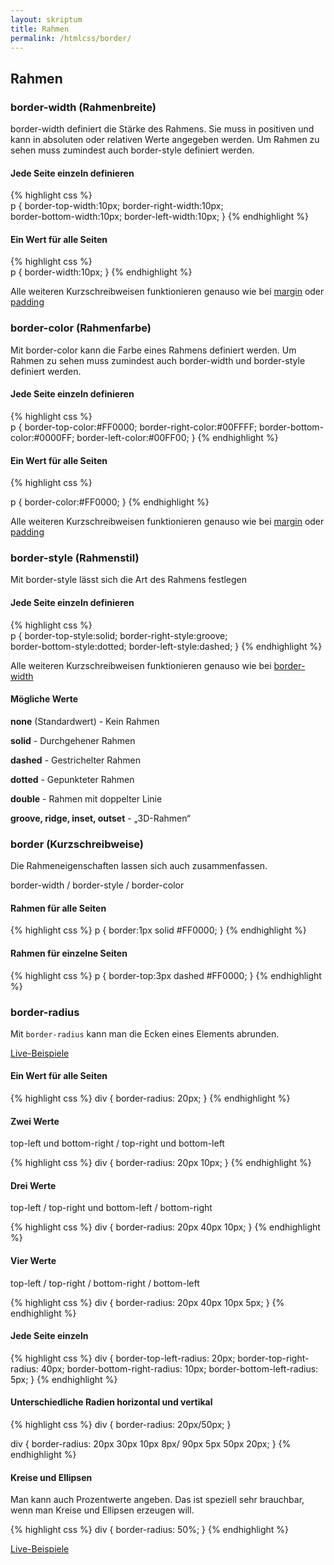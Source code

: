 ```yaml
---
layout: skriptum
title: Rahmen
permalink: /htmlcss/border/
---
```

 
## Rahmen

### border-width (Rahmenbreite)

border-width definiert die Stärke des Rahmens. Sie muss in positiven und kann in absoluten oder relativen Werte angegeben werden. Um Rahmen zu sehen muss zumindest auch border-style definiert werden.

#### Jede Seite einzeln definieren

{% highlight css %}     
p { 
  border-top-width:10px;
  border-right-width:10px;    
  border-bottom-width:10px;
  border-left-width:10px;
}
{% endhighlight %}

#### Ein Wert für alle Seiten
 
{% highlight css %}      
p { 
  border-width:10px;
}
{% endhighlight %}

Alle weiteren Kurzschreibweisen funktionieren genauso wie bei <a href="{{site.baseurl}}htmlcss/boxmodell/#margin-aussenabstand">margin</a> oder <a href="{{site.baseurl}}htmlcss/boxmodell/#padding-innenabstand">padding</a>

### border-color (Rahmenfarbe)

Mit border-color kann die Farbe eines Rahmens definiert werden. Um Rahmen zu sehen muss zumindest auch border-width und border-style definiert werden.

#### Jede Seite einzeln definieren

{% highlight css %}      
p { 
  border-top-color:#FF0000;
  border-right-color:#00FFFF; 
  border-bottom-color:#0000FF;
  border-left-color:#00FF00;
}
{% endhighlight %}

#### Ein Wert für alle Seiten

{% highlight css %}      
  
p { 
  border-color:#FF0000;
}
{% endhighlight %}

Alle weiteren Kurzschreibweisen funktionieren genauso wie bei <a href="{{site.baseurl}}htmlcss/boxmodell/#margin-aussenabstand">margin</a> oder <a href="{{site.baseurl}}htmlcss/boxmodell/#padding-innenabstand">padding</a>

### border-style (Rahmenstil)

Mit border-style lässt sich die Art des Rahmens festlegen

#### Jede Seite einzeln definieren

{% highlight css %}      
p { 
  border-top-style:solid;
  border-right-style:groove;  
  border-bottom-style:dotted;
  border-left-style:dashed;
}
{% endhighlight %}

Alle weiteren Kurzschreibweisen funktionieren genauso wie bei <a href="{{site.baseurl}}htmlcss/boxmodell/#border-width-rahmenbreite">border-width</a>

#### Mögliche Werte

**none** (Standardwert) - Kein Rahmen

**solid** - Durchgehener Rahmen

**dashed** - Gestrichelter Rahmen

**dotted** - Gepunkteter Rahmen

**double** - Rahmen mit doppelter Linie

**groove, ridge, inset, outset** - „3D-Rahmen“

### border (Kurzschreibweise)

Die Rahmeneigenschaften lassen sich auch zusammenfassen.

border-width / border-style / border-color

#### Rahmen für alle Seiten

{% highlight css %}
p { 
  border:1px solid #FF0000;
}
{% endhighlight %}

#### Rahmen für einzelne Seiten
  
{% highlight css %}
p { 
  border-top:3px dashed #FF0000;
}
{% endhighlight %}

### border-radius

Mit `border-radius` kann man die Ecken eines Elements abrunden.

[Live-Beispiele](http://codepen.io/matuzo/pen/yYabeK?editors=110)

#### Ein Wert für alle Seiten

{% highlight css %}
div { 
  border-radius: 20px;
}
{% endhighlight %}

#### Zwei Werte

top-left und bottom-right / top-right und bottom-left

{% highlight css %}
div { 
  border-radius: 20px 10px;
}
{% endhighlight %}

#### Drei Werte

top-left / top-right und bottom-left / bottom-right

{% highlight css %}
div { 
  border-radius: 20px 40px 10px;
}
{% endhighlight %}

#### Vier Werte

top-left / top-right / bottom-right / bottom-left

{% highlight css %}
div { 
  border-radius: 20px 40px 10px 5px;
}
{% endhighlight %}

#### Jede Seite einzeln

{% highlight css %}
div { 
  border-top-left-radius: 20px;
  border-top-right-radius: 40px;
  border-bottom-right-radius: 10px;
  border-bottom-left-radius: 5px;
}
{% endhighlight %}

#### Unterschiedliche Radien horizontal und vertikal
  
{% highlight css %}
div { 
  border-radius: 20px/50px;
}

div { 
  border-radius: 20px 30px 10px 8px/ 90px 5px 50px 20px;
}
{% endhighlight %}  

#### Kreise und Ellipsen

Man kann auch Prozentwerte angeben. Das ist speziell sehr brauchbar, wenn man Kreise und Ellipsen erzeugen will.

{% highlight css %}
div { 
  border-radius: 50%;
}
{% endhighlight %}

[Live-Beispiele](http://codepen.io/matuzo/pen/yYabeK?editors=110)